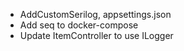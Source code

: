 * AddCustomSerilog, appsettings.json
* Add seq to docker-compose
* Update ItemController to use ILogger